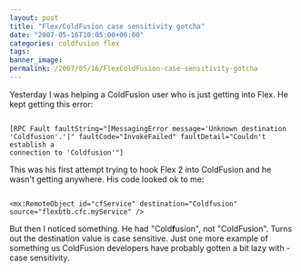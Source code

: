 ```yaml
---
layout: post
title: "Flex/ColdFusion case sensitivity gotcha"
date: "2007-05-16T10:05:00+06:00"
categories: coldfusion flex 
tags: 
banner_image: 
permalink: /2007/05/16/FlexColdFusion-case-sensitivity-gotcha
---
```


Yesterday I was helping a ColdFusion user who is just getting into Flex. He kept getting this error:

<code>
[RPC Fault faultString="[MessagingError message='Unknown destination
'Coldfusion'.']" faultCode="InvokeFailed" faultDetail="Couldn't establish a
connection to 'Coldfusion'"]
</code>

This was his first attempt trying to hook Flex 2 into ColdFusion and he wasn't getting anywhere. His code looked ok to me:

<code>
&lt;mx:RemoteObject id="cfService" destination="Coldfusion"
source="flexbtb.cfc.myService" /&gt;
</code>

But then I noticed something. He had "Cold<b>f</b>usion", not "ColdFusion". Turns out the destination value is case sensitive. Just one more example of something us ColdFusion developers have probably gotten a bit lazy with - case sensitivity.